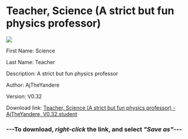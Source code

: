 # Teacher, Science (A strict but fun physics professor)

<img src = "https://raw.githubusercontent.com/Arbiter1223/Daigaku-Gurashi-Custom-Students/master/Students/Files/Teacher%2C%20Science%20(A%20strict%20but%20fun%20physics%20professor).png">

First Name: Science

Last Name: Teacher

Description: A strict but fun physics professor

Author: AjTheYandere

Version: V0.32

Download link: <a href="https://raw.githubusercontent.com/Arbiter1223/Daigaku-Gurashi-Custom-Students/master/Students/Files/Teacher%2C%20Science%20(A%20strict%20but%20fun%20physics%20professor)%20-%20AjTheYandere%2C%20V0.32.student">Teacher, Science (A strict but fun physics professor) - AjTheYandere, V0.32.student</a>

### ---**To download, _right-click_ the link, and select _"Save as"_**---
